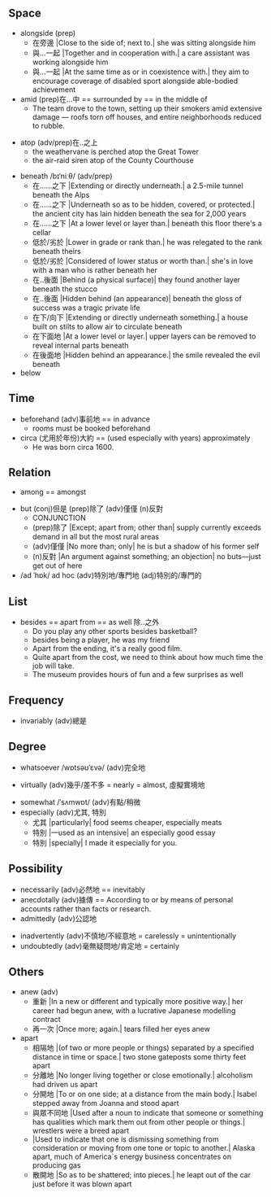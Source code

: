 ## Space
+ alongside (prep)
	- 在旁邊 |Close to the side of; next to.| she was sitting alongside him
	- 與…一起 |Together and in cooperation with.| a care assistant was working alongside him
	- 與…一起 |At the same time as or in coexistence with.| they aim to encourage coverage of disabled sport alongside able-bodied achievement
+ amid (prep)在...中 == surrounded by == in the middle of
	- The team drove to the town, setting up their smokers amid extensive damage — roofs torn off houses, and entire neighborhoods reduced to rubble.
- atop (adv/prep)在..之上
	- the weathervane is perched atop the Great Tower
	- the air-raid siren atop of the County Courthouse
+ beneath /bɪˈniːθ/ (adv/prep)
	- 在……之下 |Extending or directly underneath.| a 2.5-mile tunnel beneath the Alps
	- 在……之下 |Underneath so as to be hidden, covered, or protected.| the ancient city has lain hidden beneath the sea for 2,000 years
	- 在……之下 |At a lower level or layer than.| beneath this floor there's a cellar
	- 低於/劣於 |Lower in grade or rank than.| he was relegated to the rank beneath theirs
	- 低於/劣於 |Considered of lower status or worth than.| she's in love with a man who is rather beneath her
	- 在..後面 |Behind (a physical surface)| they found another layer beneath the stucco
	- 在..後面 |Hidden behind (an appearance)| beneath the gloss of success was a tragic private life
	- 在下/向下 |Extending or directly underneath something.| a house built on stilts to allow air to circulate beneath
	- 在下面地 |At a lower level or layer.| upper layers can be removed to reveal internal parts beneath
	- 在後面地 |Hidden behind an appearance.| the smile revealed the evil beneath
+ below

## Time
- beforehand (adv)事前地 == in advance
	- rooms must be booked beforehand
- circa (尤用於年份)大約 == (used especially with years) approximately
	- He was born circa 1600.

## Relation
- among == amongst
+ but (conj)但是 (prep)除了 (adv)僅僅 (n)反對
	- CONJUNCTION
	- (prep)除了 |Except; apart from; other than| supply currently exceeds demand in all but the most rural areas
	- (adv)僅僅 |No more than; only| he is but a shadow of his former self
	- (n)反對 |An argument against something; an objection| no buts—just get out of here
+ /ad ˈhɒk/ ad hoc (adv)特別地/專門地 (adj)特別的/專門的

## List
- besides == apart from == as well 除..之外
	- Do you play any other sports besides basketball?
	- besides being a player, he was my friend
	- Apart from the ending, it's a really good film.
	- Quite apart from the cost, we need to think about how much time the job will take.
	- The museum provides hours of fun and a few surprises as well

## Frequency
+ invariably (adv)總是

## Degree
- whatsoever /wɒtsəʊˈɛvə/ (adv)完全地
+ virtually (adv)幾乎/差不多 = nearly = almost, 虛擬實境地
- somewhat /ˈsʌmwɒt/ (adv)有點/稍微
- especially (adv)尤其, 特別
	- 尤其 |particularly| food seems cheaper, especially meats
	- 特別 |—used as an intensive| an especially good essay
	- 特別 |specially| I made it especially for you.

## Possibility
- necessarily (adv)必然地 == inevitably
- anecdotally (adv)據傳 == According to or by means of personal accounts rather than facts or research.
- admittedly (adv)公認地
+ inadvertently (adv)不慎地/不經意地 = carelessly = unintentionally
+ undoubtedly (adv)毫無疑問地/肯定地 = certainly

## Others
- anew (adv)
	- 重新 |In a new or different and typically more positive way.| her career had begun anew, with a lucrative Japanese modelling contract
	- 再一次 |Once more; again.| tears filled her eyes anew
- apart
	- 相隔地 |(of two or more people or things) separated by a specified distance in time or space.| two stone gateposts some thirty feet apart
	- 分離地 |No longer living together or close emotionally.| alcoholism had driven us apart
	- 分開地 |To or on one side; at a distance from the main body.| Isabel stepped away from Joanna and stood apart
	- 與眾不同地 |Used after a noun to indicate that someone or something has qualities which mark them out from other people or things.| wrestlers were a breed apart
	- |Used to indicate that one is dismissing something from consideration or moving from one tone or topic to another.| Alaska apart, much of America`s energy business concentrates on producing gas
	- 散開地 |So as to be shattered; into pieces.| he leapt out of the car just before it was blown apart